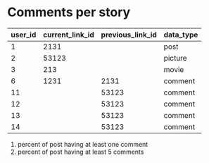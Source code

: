 # Comments per story

|user_id | current_link_id | previous_link_id | data_type|
|---|---|---|---|
|1|2131||post|
|2|53123||picture|
|3|213||movie|
|6|1231|2131|comment|
|11||53123|comment|
|12||53123|comment|
|13||53123|comment|
|14||53123|comment|


1) percent of post having at least one comment
2) percent of post having at least 5 comments

